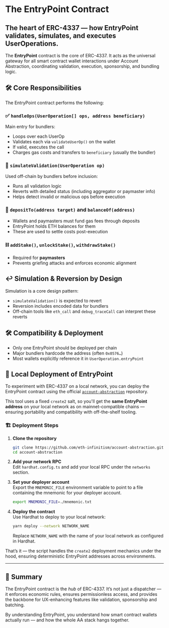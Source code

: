 
# The EntryPoint Contract

## The heart of ERC-4337 — how EntryPoint validates, simulates, and executes UserOperations.





The **EntryPoint** contract is the core of ERC-4337. It acts as the universal gateway for all smart contract wallet interactions under Account Abstraction, coordinating validation, execution, sponsorship, and bundling logic.


## 🛠 Core Responsibilities

The EntryPoint contract performs the following:

### ✅ `handleOps(UserOperation[] ops, address beneficiary)`
Main entry for bundlers:


- Loops over each UserOp
- Validates each via `validateUserOp()` on the wallet
- If valid, executes the call
- Charges gas costs and transfers to `beneficiary` (usually the bundler)

### 🧪 `simulateValidation(UserOperation op)`
Used off-chain by bundlers before inclusion:


- Runs all validation logic
- Reverts with detailed status (including aggregator or paymaster info)
- Helps detect invalid or malicious ops before execution

### 💸 `depositTo(address target)` and `balanceOf(address)`
- Wallets and paymasters must fund gas fees through deposits
- EntryPoint holds ETH balances for them
- These are used to settle costs post-execution

### ⛓ `addStake()`, `unlockStake()`, `withdrawStake()`
- Required for **paymasters**
- Prevents griefing attacks and enforces economic alignment


## ↩️ Simulation & Reversion by Design

Simulation is a core design pattern:


- `simulateValidation()` is expected to revert
- Reversion includes encoded data for bundlers
- Off-chain tools like `eth_call` and `debug_traceCall` can interpret these reverts


## 🛠️ Compatibility & Deployment

- Only one EntryPoint should be deployed per chain
- Major bundlers hardcode the address (often `0x0576…`)
- Most wallets explicitly reference it in `UserOperation.entryPoint`


## 🏡 Local Deployment of EntryPoint

To experiment with ERC-4337 on a local network, you can deploy the EntryPoint contract using the official [`account-abstraction`](https://github.com/eth-infinitism/account-abstraction/) repository.

This tool uses a fixed `create2` salt, so you'll get the **same EntryPoint address** on your local network as on mainnet-compatible chains — ensuring portability and compatibility with off-the-shelf tooling.

### 🏗️ Deployment Steps

1. **Clone the repository**  
   ```bash
   git clone https://github.com/eth-infinitism/account-abstraction.git
   cd account-abstraction
   ```

2. **Add your network RPC**  
   Edit `hardhat.config.ts` and add your local RPC under the `networks` section.

3. **Set your deployer account**  
   Export the `MNEMONIC_FILE` environment variable to point to a file containing the mnemonic for your deployer account.

    ```bash
    export MNEMONIC_FILE=./mnemonic.txt
    ```

4. **Deploy the contract**  
   Use Hardhat to deploy to your local network:

    ```bash
    yarn deploy --network NETWORK_NAME
    ```

    Replace `NETWORK_NAME` with the name of your local network as configured in Hardhat.

That’s it — the script handles the `create2` deployment mechanics under the hood, ensuring deterministic EntryPoint addresses across environments.

---

## 🧠 Summary

The EntryPoint contract is the *hub* of ERC-4337. It’s not just a dispatcher — it enforces economic rules, ensures permissionless access, and provides the backbone for UX-enhancing features like validation, sponsorship and batching.

By understanding EntryPoint, you understand how smart contract wallets actually run — and how the whole AA stack hangs together.
